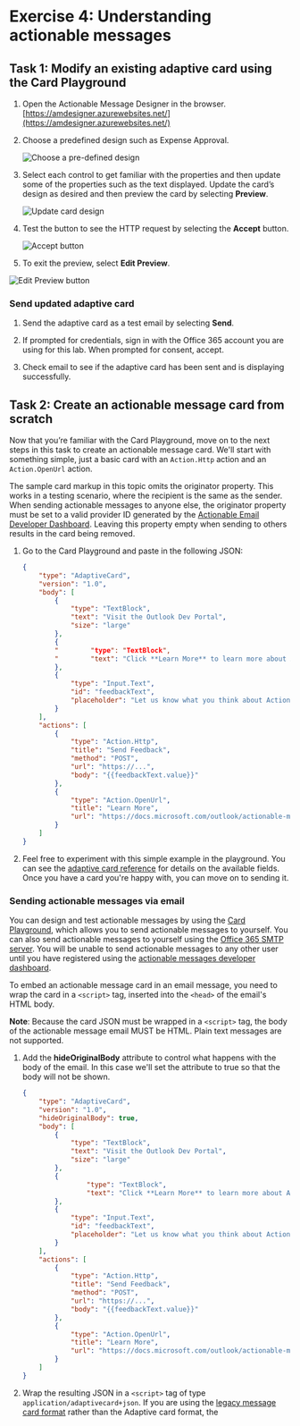 ﻿# Exercise 4: Understanding actionable messages

## Task 1: Modify an existing adaptive card using the Card Playground

1. Open the Actionable Message Designer in the browser. [https://amdesigner.azurewebsites.net/](https://amdesigner.azurewebsites.net/)

1. Choose a predefined design such as Expense Approval.

    ![Choose a pre-defined design](../../Linked_Image_Files/understanding_actionable_messages_image_1.png)

1. Select each control to get familiar with the properties and then update some of the properties such as the text displayed. Update the card’s design as desired and then preview the card by selecting **Preview**.

    ![Update card design](../../Linked_Image_Files/understanding_actionable_messages_image_2.png)

1. Test the button to see the HTTP request by selecting the **Accept** button.

    ![Accept button](../../Linked_Image_Files/understanding_actionable_messages_image_3.png)

1. To exit the preview, select **Edit Preview**.

![Edit Preview button](../../Linked_Image_Files/understanding_actionable_messages_image_4.png)

### Send updated adaptive card

1. Send the adaptive card as a test email by selecting **Send**.

1. If prompted for credentials, sign in with the Office 365 account you are using for this lab. When prompted for consent, accept.

1. Check email to see if the adaptive card has been sent and is displaying successfully.

## Task 2: Create an actionable message card from scratch

Now that you’re familiar with the Card Playground, move on to the next steps in this task to create an actionable message card. We'll start with something simple, just a basic card with an `Action.Http` action and an `Action.OpenUrl` action.

The sample card markup in this topic omits the originator property. This works in a testing scenario, where the recipient is the same as the sender. When sending actionable messages to anyone else, the originator property must be set to a valid provider ID generated by the [Actionable Email Developer Dashboard](https://docs.microsoft.com/en-us/outlook/actionable-messages/email-dev-dashboard). Leaving this property empty when sending to others results in the card being removed.

1. Go to the Card Playground and paste in the following JSON:

    ```json
    {
        "type": "AdaptiveCard",
        "version": "1.0",
        "body": [
            {
                "type": "TextBlock",
                "text": "Visit the Outlook Dev Portal",
                "size": "large"
            },
            {
            "        "type": "TextBlock",
            "        "text": "Click **Learn More** to learn more about Actionable Messages!"
            },
            {
                "type": "Input.Text",
                "id": "feedbackText",
                "placeholder": "Let us know what you think about Actionable Messages"
            }
        ],
        "actions": [
            {
                "type": "Action.Http",
                "title": "Send Feedback",
                "method": "POST",
                "url": "https://...",
                "body": "{{feedbackText.value}}"
            },
            {
                "type": "Action.OpenUrl",
                "title": "Learn More",
                "url": "https://docs.microsoft.com/outlook/actionable-messages"
            }
        ]
    }
    ```

1. Feel free to experiment with this simple example in the playground. You can see the [adaptive card reference](https://docs.microsoft.com/en-us/outlook/actionable-messages/adaptive-card) for details on the available fields. Once you have a card you're happy with, you can move on to sending it.

### Sending actionable messages via email

You can design and test actionable messages by using the [Card Playground](https://messagecardplayground.azurewebsites.net/), which allows you to send actionable messages to yourself. You can also send actionable messages to yourself using the [Office 365 SMTP server](https://support.office.com/article/pop-and-imap-email-settings-for-outlook-8361e398-8af4-4e97-b147-6c6c4ac95353). You will be unable to send actionable messages to any other user until you have registered using the [actionable messages developer dashboard](https://aka.ms/publishoam).

To embed an actionable message card in an email message, you need to wrap the card in a `<script>` tag, inserted into the `<head>` of the email's HTML body.

**Note**:
Because the card JSON must be wrapped in a `<script>` tag, the body of the actionable message email MUST be HTML. Plain text messages are not supported.
1. Add the **hideOriginalBody** attribute to control what happens with the body of the email. In this case we'll set the attribute to true so that the body will not be shown.

    ```json
    {
        "type": "AdaptiveCard",
        "version": "1.0",
        "hideOriginalBody": true,
        "body": [
            {
                "type": "TextBlock",
                "text": "Visit the Outlook Dev Portal",
                "size": "large"
            },
            {
                    "type": "TextBlock",
                    "text": "Click **Learn More** to learn more about Actionable Messages!"
            },
            {
                "type": "Input.Text",
                "id": "feedbackText",
                "placeholder": "Let us know what you think about Actionable Messages"
            }
        ],
        "actions": [
            {
                "type": "Action.Http",
                "title": "Send Feedback",
                "method": "POST",
                "url": "https://...",
                "body": "{{feedbackText.value}}"
            },
            {
                "type": "Action.OpenUrl",
                "title": "Learn More",
                "url": "https://docs.microsoft.com/outlook/actionable-messages"
            }
        ]
    }
    ```

1. Wrap the resulting JSON in a ``<script>`` tag of type `application/adaptivecard+json`. If you are using the [legacy message card format](https://docs.microsoft.com/en-us/outlook/actionable-messages/message-card-reference) rather than the Adaptive card format, the <script> tag type MUST be `application/ld+json`.

    ```json
    <script type="application/adaptivecard+json">{
        "type": "AdaptiveCard",
        "version": "1.0",
        "hideOriginalBody": true,
        "body": [
            {
                "type": "TextBlock",
                "text": "Visit the Outlook Dev Portal",
                "size": "large"
            },
            {
                    "type": "TextBlock",
                    "text": "Click **Learn More** to learn more about Actionable Messages!"
            },
            {
                "type": "Input.Text",
                "id": "feedbackText",
                "placeholder": "Let us know what you think about Actionable Messages"
            }
        ],
        "actions": [
            {
                "type": "Action.Http",
                "title": "Send Feedback",
                "method": "POST",
                "url": "https://...",
                "body": "{{feedbackText.value}}"
            },
            {
                "type": "Action.OpenUrl",
                "title": "Learn More",
                "url": "https://docs.microsoft.com/outlook/actionable-messages"
            }
        ]
    }
    </script>
    ```

1. Generate an HTML document to represent the email body and include the `<script>` tag in the `<head`>.

    ```html
    <html>
    <head>
        <meta http-equiv="Content-Type" content="text/html; charset=utf-8">
        <script type="application/adaptivecard+json">{
            "type": "AdaptiveCard",
            "version": "1.0",
            "hideOriginalBody": true,
            "body": [
                {
                    "type": "TextBlock",
                    "text": "Visit the Outlook Dev Portal",
                    "size": "large"
                },
                {
                    "type": "TextBlock",
                    "text": "Click **Learn More** to learn more about Actionable Messages!"
                },
                {
                    "type": "Input.Text",
                    "id": "feedbackText",
                    "placeholder": "Let us know what you think about Actionable Messages"
                }
            ],
            "actions": [
                {
                    "type": "Action.Http",
                    "title": "Send Feedback",
                    "method": "POST",
                    "url": "https://...",
                    "body": "{{feedbackText.value}}"
                },
                {
                    "type": "Action.OpenUrl",
                    "title": "Learn More",
                    "url": "https://docs.microsoft.com/outlook/actionable-messages"
                }
            ]
        }
        </script>
    </head>
    <body>
    Visit the <a href="https://docs.microsoft.com/outlook/actionable-messages">Outlook Dev Portal</a> to learn more about Actionable Messages.
    </body>
    </html>
    ```

1. Send a message via SMTP with the HTML as the body.

### Sending the message

For examples of sending messages, see the following.

[Send Actionable Message via [Microsoft Graph](https://docs.microsoft.com/en-us/graph/overview)](https://github.com/jasonjoh/send-actionable-message): A sample console app written in C# that sends an actionable message using Microsoft Graph.[Send Actionable Message via SMTP](https://github.com/tony-zhu/SendActionableMessage): A sample Python script that sends an actionable message using the Office 365 SMTP server. It also includes a sample HTML payload for the actionable message email body.### Performing actions

For examples of performing actions, see the following.

[Hello Actionable Messages](https://github.com/OfficeDev/HelloActionableMessages): A sample project with one-click button Azure deployment. This sample is a simple end-to-end actionable message solution that can be up and working within 10 minutes, and serves as a reference for building a production action endpoint.### Troubleshooting tools

[Actionable Messages Debugger](https://appsource.microsoft.com/product/office/WA104381686): An Outlook add-in that allows developers to inspect the card payload in their actionable messages and identify why the card is not rendering.## Task 3: Post an actionable message card to an Office 365 group

### Create an actionable message card

Let's start by creating an actionable message card. We'll start with a basic card with an `HttpPOST` action and an `OpenUri` action. We'll use the Card Playground to design the card.

1. Go to Card Playground located at [https://messagecardplayground.azurewebsites.net/](https://messagecardplayground.azurewebsites.net/) and paste in the following JSON:

    ```json
    {
        "@context": "https://schema.org/extensions",
        "@type": "MessageCard",
        "themeColor": "0072C6",
        "title": "Visit the Outlook Dev Portal",
        "text": "Click **Learn More** to learn more about Actionable Messages!",
        "potentialAction": [
            {
                "@type": "ActionCard",
                "name": "Send Feedback",
                "inputs": [
                    {
                      "@type": "TextInput",
                      "id": "feedback",
                      "isMultiline": true,
                      "title": "Let us know what you think about Actionable Messages"
                    }
                ],
                "actions": [
                    {
                        "@type": "HttpPOST",
                        "name": "Send Feedback",
                        "isPrimary": true,
                        "target": "http://..."
                    }
                ]
            },
            {
                "@type": "OpenUri",
                "name": "Learn More",
                "targets": [
                    { "os": "default", "uri": "https://docs.microsoft.com/outlook/actionable-messages" }
                ]
            }
        ]
    }
    ```

1. Feel free to experiment with this simple example in the playground. You can see the message card reference ([https://docs.microsoft.com/en-us/outlook/actionable-messages/message-card-reference](https://docs.microsoft.com/en-us/outlook/actionable-messages/message-card-reference)) for details on the available fields. Once you have a card you're happy with, you can move on to sending it.

